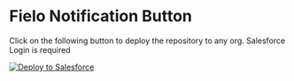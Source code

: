 # Fielo Notification Button

Click on the following button to deploy the repository to any org. Salesforce Login is required

<a href="https://githubsfdeploy.herokuapp.com?owner=Fielo-Apps&repo=enableEnhancedUsageMetrics&ref=master">
  <img alt="Deploy to Salesforce"
       src="https://raw.githubusercontent.com/afawcett/githubsfdeploy/master/deploy.png">
</a>